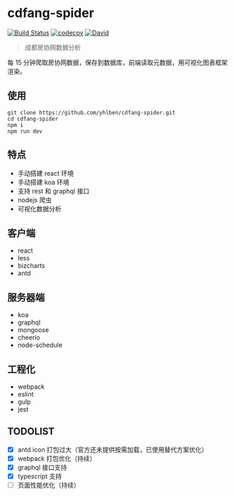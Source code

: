 # cdfang-spider

[![Build Status](https://www.travis-ci.org/yhlben/cdfang-spider.svg?branch=master)](https://www.travis-ci.org/yhlben/cdfang-spider)
[![codecov](https://codecov.io/gh/yhlben/cdfang-spider/branch/master/graph/badge.svg)](https://codecov.io/gh/yhlben/cdfang-spider)
[![David](https://img.shields.io/david/yhlben/cdfang-spider.svg)](https://david-dm.org/yhlben/cdfang-spider)

> 成都房协网数据分析

每 15 分钟爬取房协网数据，保存到数据库，前端读取元数据，用可视化图表框架渲染。

## 使用

```shell
git clone https://github.com/yhlben/cdfang-spider.git
cd cdfang-spider
npm i
npm run dev
```

## 特点

- 手动搭建 react 环境
- 手动搭建 koa 环境
- 支持 rest 和 graphql 接口
- nodejs 爬虫
- 可视化数据分析

## 客户端

- react
- less
- bizcharts
- antd

## 服务器端

- koa
- graphql
- mongoose
- cheerio
- node-schedule

## 工程化

- webpack
- eslint
- gulp
- jest

## TODOLIST

- [x] antd icon 打包过大（官方还未提供按需加载，已使用替代方案优化）
- [x] webpack 打包优化（持续）
- [x] graphql 接口支持
- [x] typescript 支持
- [ ] 页面性能优化（持续）
